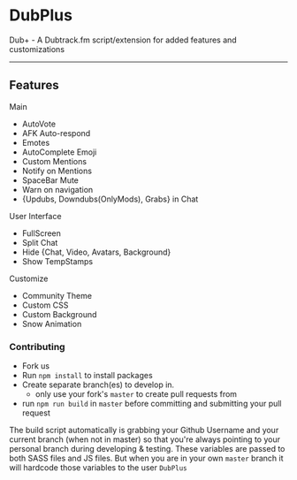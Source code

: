 # DubPlus
Dub+ - A Dubtrack.fm script/extension for added features and customizations

-----------------
Features
---

Main
- AutoVote
- AFK Auto-respond
- Emotes
- AutoComplete Emoji
- Custom Mentions
- Notify on Mentions
- SpaceBar Mute
- Warn on navigation
- {Updubs, Downdubs(OnlyMods), Grabs} in Chat

User Interface
- FullScreen
- Split Chat
- Hide {Chat, Video, Avatars, Background}
- Show TempStamps

Customize
- Community Theme
- Custom CSS
- Custom Background
- Snow Animation

### Contributing

- Fork us    
- Run `npm install` to install packages    
- Create separate branch(es) to develop in.
  - only use your fork's `master` to create pull requests from 
- run `npm run build` in `master` before committing and submitting your pull request

The build script automatically is grabbing your Github Username and your current branch (when not in master) so that you're always pointing to your personal branch during developing & testing.  These variables are passed to both SASS files and JS files. But when you are in your own `master` branch it will hardcode those variables to the user `DubPlus`
